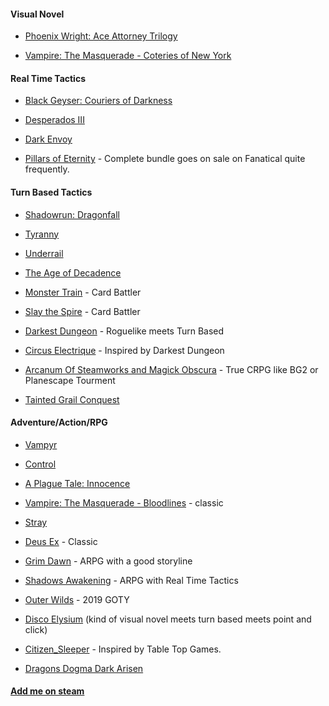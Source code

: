 #### Visual Novel

* [Phoenix Wright: Ace Attorney Trilogy](https://store.steampowered.com/app/787480/Phoenix_Wright_Ace_Attorney_Trilogy/)

* [Vampire: The Masquerade - Coteries of New York](https://store.steampowered.com/app/1096410/Vampire_The_Masquerade__Coteries_of_New_York/)

#### Real Time Tactics

* [Black Geyser: Couriers of Darkness](https://store.steampowered.com/app/1374930/Black_Geyser_Couriers_of_Darkness/)

* [Desperados III](https://store.steampowered.com/app/610370/Desperados_III/)

* [Dark Envoy](https://store.steampowered.com/app/945770/Dark_Envoy/)

* [Pillars of Eternity](https://store.steampowered.com/app/291650/Pillars_of_Eternity/) - Complete bundle goes on sale on Fanatical quite frequently.

#### Turn Based Tactics

* [Shadowrun: Dragonfall ](https://store.steampowered.com/app/300550/Shadowrun_Dragonfall__Directors_Cut/)

* [Tyranny](https://store.steampowered.com/app/362960/Tyranny/)

* [Underrail](https://store.steampowered.com/app/250520/UnderRail/)

* [The Age of Decadence](https://store.steampowered.com/app/230070/The_Age_of_Decadence/)

* [Monster Train](https://store.steampowered.com/app/1102190/Monster_Train/) - Card Battler

* [Slay the Spire](https://store.steampowered.com/app/646570/Slay_the_Spire/) - Card Battler

* [Darkest Dungeon](https://store.steampowered.com/app/262060/Darkest_Dungeon/) - Roguelike meets Turn Based

* [Circus Electrique](https://store.steampowered.com/app/1666250/Circus_Electrique/) - Inspired by Darkest Dungeon

* [Arcanum Of Steamworks and Magick Obscura](https://store.steampowered.com/app/500810/Arcanum_Of_Steamworks_and_Magick_Obscura/) - True CRPG like BG2 or Planescape Tourment

* [Tainted Grail Conquest](https://store.steampowered.com/app/1199030/Tainted_Grail_Conquest/)

#### Adventure/Action/RPG

* [Vampyr](https://store.steampowered.com/app/427290/Vampyr/)

* [Control](https://store.steampowered.com/app/870780/Control_Ultimate_Edition/)

* [A Plague Tale: Innocence](https://store.steampowered.com/app/752590/A_Plague_Tale_Innocence/)

* [Vampire: The Masquerade - Bloodlines](https://store.steampowered.com/app/2600/Vampire_The_Masquerade__Bloodlines/) - classic

* [Stray](https://store.steampowered.com/app/1332010/Stray/)

* [Deus Ex](https://store.steampowered.com/app/6910/Deus_Ex_Game_of_the_Year_Edition/) - Classic

* [Grim Dawn](https://store.steampowered.com/app/219990/Grim_Dawn/) - ARPG with a good storyline

* [Shadows Awakening](https://store.steampowered.com/app/585450/Shadows_Awakening/) - ARPG with Real Time Tactics

* [Outer Wilds](https://store.steampowered.com/app/753640/Outer_Wilds/) - 2019 GOTY

* [Disco Elysium](https://store.steampowered.com/app/632470/Disco_Elysium__The_Final_Cut/) (kind of visual novel meets turn based meets point and click)

* [Citizen_Sleeper](https://store.steampowered.com/app/1578650/Citizen_Sleeper/) - Inspired by Table Top Games.

* [Dragons Dogma Dark Arisen](https://store.steampowered.com/app/367500/Dragons_Dogma_Dark_Arisen/)


#### [Add me on steam](https://steamcommunity.com/id/CrimsonMagicCastles/)
